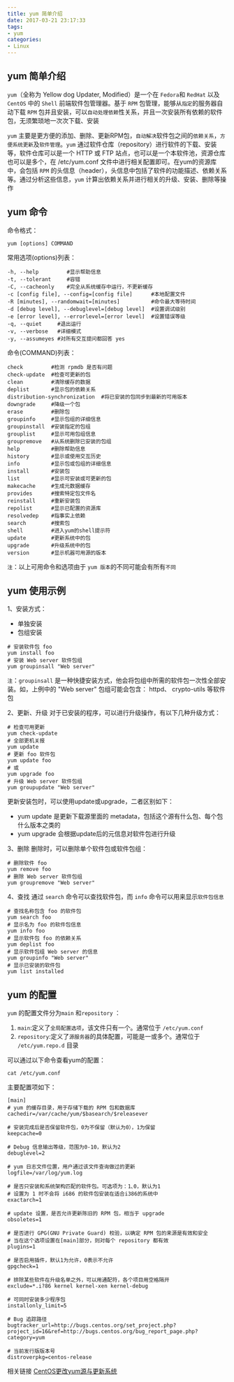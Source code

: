 ```yaml
---
title: yum 简单介绍
date: 2017-03-21 23:17:33
tags:
- yum
categories:
- Linux
---
```

yum 简单介绍
----------------
`yum`（全称为 Yellow dog Updater, Modified）是一个在 `Fedora`和  `RedHat` 以及 `CentOS` 中的 `Shell` 前端软件包管理器。基于 `RPM` 包管理，能够从`指定`的服务器自动下载 `RPM` 包并且安装，可以`自动处理依赖`性关系，并且一次安装所有依赖的软件包，无须繁琐地一次次下载、安装

`yum` 主要是更方便的添加、删除、更新RPM包，`自动解决`软件包之间的`依赖关系`，`方便系统更新`及`软件管理`。`yum` 通过软件仓库（repository）进行软件的下载、安装等，软件仓库可以是一个 HTTP 或 FTP 站点，也可以是一个本软件池，资源仓库也可以是多个，在 /etc/yum.conf 文件中进行相关配置即可。在yum的资源库中，会包括 `RPM` 的头信息（header），头信息中包括了软件的功能描述、依赖关系等。通过分析这些信息，`yum` 计算出依赖关系并进行相关的升级、安装、删除等操作

yum 命令
----------------

命令格式：
```
yum [options] COMMAND
```

常用选项(options)列表：

```
-h, --help         #显示帮助信息
-t, --tolerant     #容错
-C, --cacheonly    #完全从系统缓存中运行，不更新缓存
-c [config file], --config=[config file]      #本地配置文件
-R [minutes], --randomwait=[minutes]          #命令最大等待时间
-d [debug level], --debuglevel=[debug level]  #设置调试级别
-e [error level], --errorlevel=[error level]  #设置错误等级
-q, --quiet     #退出运行
-v, --verbose   #详细模式
-y, --assumeyes #对所有交互提问都回答 yes
```
命令(COMMAND)列表：

```
check         #检测 rpmdb 是否有问题
check-update  #检查可更新的包
clean         #清除缓存的数据
deplist       #显示包的依赖关系
distribution-synchronization  #将已安装的包同步到最新的可用版本
downgrade     #降级一个包
erase         #删除包
groupinfo     #显示包组的详细信息
groupinstall  #安装指定的包组
grouplist     #显示可用包组信息
groupremove   #从系统删除已安装的包组
help          #删除帮助信息
history       #显示或使用交互历史
info          #显示包或包组的详细信息
install       #安装包
list          #显示可安装或可更新的包
makecache     #生成元数据缓存
provides      #搜索特定包文件名
reinstall     #重新安装包
repolist      #显示已配置的资源库
resolvedep    #指事实上依赖
search        #搜索包
shell         #进入yum的shell提示符
update        #更新系统中的包
upgrade       #升级系统中的包
version       #显示机器可用源的版本
```
`注`：以上可用命令和选项由于 `yum 版本`的不同可能会有所有`不同`

yum 使用示例
----------------
1、安装方式：

 - 单独安装
 - 包组安装

```
# 安装软件包 foo
yum install foo
# 安装 Web server 软件包组
yum groupinsall "Web server"
```
`注`：`groupinsall` 是一种快捷安装方式，他会将包组中所需的软件包一次性全部安装。如，上例中的 "Web server" 包组可能会包含： httpd、 crypto-utils 等软件包

2、更新、升级
对于已安装的程序，可以进行升级操作，有以下几种升级方式：

```
# 检查可用更新
yum check-update 
# 全部更机关报
yum update
# 更新 foo 软件包
yum update foo
# 或
yum upgrade foo
# 升级 Web server 软件包组
yum groupupdate "Web server"
```
更新安装包时，可以使用update或upgrade，二者区别如下：
 - yum update 是更新下载源里面的 metadata，包括这个源有什么包、每个包什么版本之类的
 - yum upgrade 会根据update后的元信息对软件包进行升级

3、删除
删除时，可以删除单个软件包或软件包组：

```
# 删除软件 foo
yum remove foo
# 删除 Web server 软件包组
yum groupremove "Web server"
```
4、查找
通过 `search` 命令可以查找软件包，而 `info` 命令可以用来显示`软件包信息`

```
# 查找名称包含 foo 的软件包
yum search foo
# 显示名为 foo 的软件包信息
yum info foo
# 显示软件包 foo 的依赖关系
yum deplist foo
# 显示软件包组 Web server 的信息
yum groupinfo "Web server"
# 显示已安装的软件包 
yum list installed
```

yum 的配置
----------------
`yum` 的配置文件分为`main` 和`repository` ：
 1. `main`:定义了`全局配置选项`，该文件只有一个。通常位于 `/etc/yum.conf`
 2. `repository`:定义了`源服务器`的具体配置，可能是一或多个。通常位于 `/etc/yum.repo.d` 目录
 
可以通过以下命令查看yum的配置：

```
cat /etc/yum.conf
```

主要配置项如下：

```
[main]
# yum 的缓存目录，用于存储下载的 RPM 包和数据库
cachedir=/var/cache/yum/$basearch/$releasever

# 安装完成后是否保留软件包，0为不保留（默认为0），1为保留
keepcache=0
   
# Debug 信息输出等级，范围为0-10，默认为2
debuglevel=2

# yum 日志文件位置，用户通过该文件查询做过的更新   
logfile=/var/log/yum.log
   
# 是否只安装和系统架构匹配的软件包。可选项为：1､0，默认为1
# 设置为 1 时不会将 i686 的软件包安装在适合i386的系统中
exactarch=1

# update 设置，是否允许更新陈旧的 RPM 包，相当于 upgrade
obsoletes=1
   
# 是否进行 GPG(GNU Private Guard) 校验，以确定 RPM 包的来源是有效和安全
# 当在这个选项设置在[main]部分，则对每个 repository 都有效
plugins=1

# 是否启用插件，默认1为允许，0表示不允许
gpgcheck=1
   
# 排除某些软件在升级名单之外，可以用通配符，各个项目用空格隔开
exclude=*.i?86 kernel kernel-xen kernel-debug

# 可同时安装多少程序包   
installonly_limit=5

# Bug 追踪路径   
bugtracker_url=http://bugs.centos.org/set_project.php?project_id=16&ref=http://bugs.centos.org/bug_report_page.php?category=yum

# 当前发行版版本号   
distroverpkg=centos-release
```

相关链接
[CentOS更改yum源与更新系统][1]


  [1]: http://www.zhazhablog.com/2017/03/07/CentOS%E6%9B%B4%E6%94%B9yum%E6%BA%90%E4%B8%8E%E6%9B%B4%E6%96%B0%E7%B3%BB%E7%BB%9F/